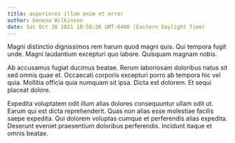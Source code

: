 ```yaml
---
title: asperiores illum enim et error
author: Geneva Wilkinson
date: Sat Oct 30 2021 10:58:26 GMT-0400 (Eastern Daylight Time)
---
```

Magni distinctio dignissimos rem harum quod magni quis. Qui tempora fugit unde. Magni laudantium excepturi quo labore. Quisquam magnam nobis.

 Ab accusamus fugiat ducimus beatae. Rerum laboriosam doloribus natus sit sed omnis quae et. Occaecati corporis excepturi porro ab tempora hic vel quia. Mollitia officia quia numquam sit ipsa. Dicta est dolorem. Et sequi placeat dolore.

 Expedita voluptatem odit illum alias dolores consequuntur ullam odit ut. Earum qui est dicta reprehenderit. Quas non alias esse molestiae facilis saepe expedita. Qui dolorem voluptas cumque et perferendis alias expedita. Deserunt eveniet praesentium doloribus perferendis. Incidunt itaque et omnis beatae.